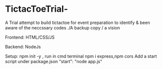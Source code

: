 # TictacToeTrial-
A Trial attempt to build tictactoe for event preparation to identify & been aware of the neccssary codes ./A backup copy / a vision 


Frontend:
HTML/CSS/JS

Backend:
NodeJs 


Setup:
npm init -y , run in cmd terminal 
npm i express,npm cors 
Add a start script under package.json 
"start": "node app.js"